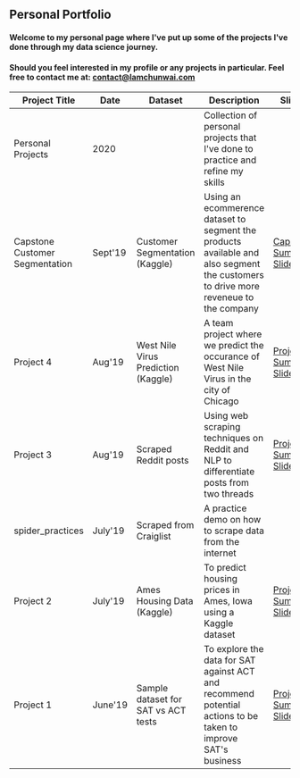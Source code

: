 ## Personal Portfolio 

#### Welcome to my personal page where I've put up some of the projects I've done through my data science journey.
#### Should you feel interested in my profile or any projects in particular. Feel free to contact me at: contact@lamchunwai.com <br>

| Project Title | Date | Dataset | Description | Slides |
|-----------------|-----------------|-----------------|-----------------|-----------------|
|Personal Projects | 2020 | | Collection of personal projects that I've done to practice and refine my skills| | |
|Capstone Customer Segmentation | Sept'19 | Customer Segmentation (Kaggle) | Using an ecommerence dataset to segment the products available and also segment the customers to drive more reveneue to the company | [Capstone Summary Slides](https://github.com/ah-wai/DSI9/blob/master/Capstone_Customer_Segmentation/Capstone%20Presentation.pdf) |
|Project 4 | Aug'19 | West Nile Virus Prediction (Kaggle) | A team project where we predict the occurance of West Nile Virus in the city of Chicago |  [Project 4 Summary Slides](https://github.com/ah-wai/DSI9/blob/master/spider_practices/Project%204%20West%20Nile%20Virus.pdf)|
|Project 3 | Aug'19 | Scraped Reddit posts | Using web scraping techniques on Reddit and NLP to differentiate posts from two threads|  [Project 3 Summary Slides](https://github.com/ah-wai/DSI9/blob/master/project_3/Project%203%20-%20Reddit.pdf)|
|spider_practices | July'19 | Scraped from Craiglist | A practice demo on how to scrape data from the internet |  |
|Project 2 | July'19 | Ames Housing Data (Kaggle) | To predict housing prices in Ames, Iowa using a Kaggle dataset| [Project 2 Summary Slides](https://github.com/ah-wai/DSI9/blob/master/project_2/Project%202%20Ames%20Deck.pdf) |
|Project 1 | June'19 | Sample dataset for SAT vs ACT tests | To explore the data for SAT against ACT and recommend potential actions to be taken to improve SAT's business| [Project 1 Summary Slides](https://github.com/ah-wai/DSI9/blob/master/project_1/Project%201%20SAT%20Pres.pdf) |






